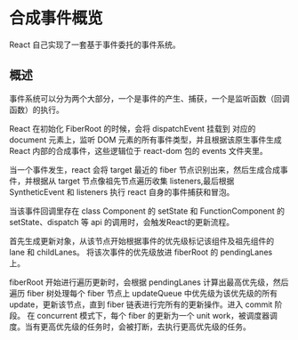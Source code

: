 # 合成事件概览

React 自己实现了一套基于事件委托的事件系统。
## 概述
事件系统可以分为两个大部分，一个是事件的产生、捕获，一个是监听函数（回调函数）的执行。

React 在初始化 FiberRoot 的时候，会将 dispatchEvent 挂载到 对应的 document 元素上，监听 DOM 元素的所有事件类型，并且根据该原生事件生成 React 内部的合成事件，这些逻辑位于 react-dom 包的 events 文件夹里。

当一个事件发生，react 会将 target 最近的 fiber 节点识别出来，然后生成合成事件，并根据从 target 节点像祖先节点遍历收集 listeners,最后根据 SyntheticEvent 和 listeners 执行 react 自身的事件捕获和冒泡。

当该事件回调里存在 class Component 的 setState 和 FunctionComponent 的 setState、dispatch 等 api 的调用时，会触发React的更新流程。

首先生成更新对象，从该节点开始根据事件的优先级标记该组件及祖先组件的 lane 和 childLanes。 将该次事件的优先级放进 fiberRoot 的 pendingLanes 上。

fiberRoot 开始进行遍历更新时，会根据 pendingLanes 计算出最高优先级，然后遍历 fiber 树处理每个 fiber 节点上 updateQueue 中优先级为该优先级的所有 update，更新该节点，直到 fiber 链表进行完所有的更新操作。进入 commit 阶段。
在 concurrent 模式下，每个 fiber 的更新为一个 unit work，被调度器调度。当有更高优先级的任务时，会被打断，去执行更高优先级的任务。 